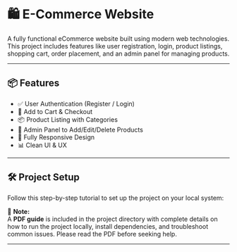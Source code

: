 # 🛍️ E-Commerce Website

A fully functional eCommerce website built using modern web technologies. This project includes features like user registration, login, product listings, shopping cart, order placement, and an admin panel for managing products.

---

## 📦 Features

- ✅ User Authentication (Register / Login)
- 🛒 Add to Cart & Checkout
- 📦 Product Listing with Categories
- 🔐 Admin Panel to Add/Edit/Delete Products
- 📱 Fully Responsive Design
- 📊 Clean UI & UX

---

## 🛠️ Project Setup

Follow this step-by-step tutorial to set up the project on your local system:


📄 **Note:**  
A **PDF guide** is included in the project directory with complete details on how to run the project locally, install dependencies, and troubleshoot common issues. Please read the PDF before seeking help.

---

